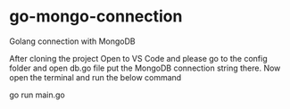 # go-mongo-connection
Golang connection with MongoDB

After cloning the project Open to VS Code and please go to the config folder 
and open db.go file put the MongoDB connection string there.
Now open the terminal and run the below command

go run main.go
